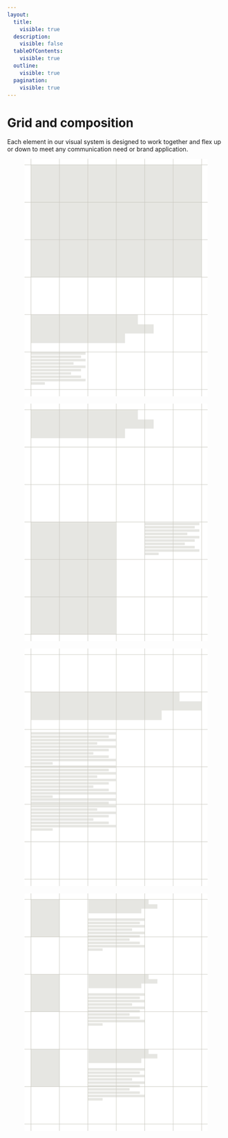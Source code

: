 ```yaml
---
layout:
  title:
    visible: true
  description:
    visible: false
  tableOfContents:
    visible: true
  outline:
    visible: true
  pagination:
    visible: true
---
```


# Grid and composition

Each element in our visual system is designed to work together and flex up or down to meet any communication need or brand application.

<div><figure><img src="../../.gitbook/assets/Grid 1.png" alt=""><figcaption></figcaption></figure> <figure><img src="../../.gitbook/assets/Grid 2.png" alt=""><figcaption></figcaption></figure></div>

<div><figure><img src="../../.gitbook/assets/Grid 3.png" alt=""><figcaption></figcaption></figure> <figure><img src="../../.gitbook/assets/Grid 4.png" alt=""><figcaption></figcaption></figure></div>
